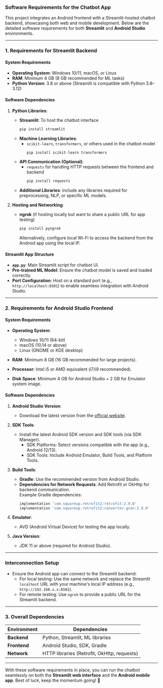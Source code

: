 ### Software Requirements for the Chatbot App  

This project integrates an Android frontend with a Streamlit-hosted chatbot backend, showcasing both web and mobile development. Below are the detailed software requirements for both **Streamlit** and **Android Studio** environments.  

---

### **1. Requirements for Streamlit Backend**  

#### **System Requirements**
- **Operating System**: Windows 10/11, macOS, or Linux  
- **RAM**: Minimum 4 GB (8 GB recommended for ML tasks)  
- **Python Version**: 3.8 or above (Streamlit is compatible with Python 3.8–3.12)  

#### **Software Dependencies**
1. **Python Libraries**:  
   - **Streamlit**: To host the chatbot interface  
     ```bash
     pip install streamlit
     ```
   - **Machine Learning Libraries**:  
     - `scikit-learn`, `transformers`, or others used in the chatbot model  
       ```bash
       pip install scikit-learn transformers
       ```
   - **API Communication (Optional)**:  
     - `requests` for handling HTTP requests between the frontend and backend  
       ```bash
       pip install requests
       ```
   - **Additional Libraries**: Include any libraries required for preprocessing, NLP, or specific ML models.

2. **Hosting and Networking**:  
   - **ngrok** (if hosting locally but want to share a public URL for app testing)  
     ```bash
     pip install pyngrok
     ```  
     Alternatively, configure local Wi-Fi to access the backend from the Android app using the local IP.

#### **Streamlit App Structure**  
- **`app.py`**: Main Streamlit script for chatbot UI.  
- **Pre-trained ML Model**: Ensure the chatbot model is saved and loaded correctly.  
- **Port Configuration**: Host on a standard port (e.g., `http://localhost:8501`) to enable seamless integration with Android Studio.

---

### **2. Requirements for Android Studio Frontend**  

#### **System Requirements**
- **Operating System**:  
  - Windows 10/11 (64-bit)  
  - macOS (10.14 or above)  
  - Linux (GNOME or KDE desktop)  

- **RAM**: Minimum 8 GB (16 GB recommended for large projects).  
- **Processor**: Intel i5 or AMD equivalent (i7/i9 recommended).  
- **Disk Space**: Minimum 4 GB for Android Studio + 2 GB for Emulator system image.  

#### **Software Dependencies**
1. **Android Studio Version**:  
   - Download the latest version from the [official website](https://developer.android.com/studio).  

2. **SDK Tools**:  
   - Install the latest Android SDK version and SDK tools (via SDK Manager).  
     - SDK Platforms: Select versions compatible with the app (e.g., Android 12/13).  
     - SDK Tools: Include Android Emulator, Build Tools, and Platform Tools.  

3. **Build Tools**:  
   - **Gradle**: Use the recommended version from Android Studio.  
   - **Dependencies for Network Requests**: Add Retrofit or OkHttp for backend communication.  
     Example Gradle dependencies:
     ```gradle
     implementation 'com.squareup.retrofit2:retrofit:2.9.0'
     implementation 'com.squareup.retrofit2:converter-gson:2.9.0'
     ```

4. **Emulator**:  
   - AVD (Android Virtual Device) for testing the app locally.  

5. **Java Version**:  
   - JDK 11 or above (required for Android Studio).  

---

### **Interconnection Setup**
- Ensure the Android app can connect to the Streamlit backend:  
  - For local testing: Use the same network and replace the Streamlit `localhost` URL with your machine's local IP address (e.g., `http://192.168.x.x:8501`).  
  - For remote testing: Use `ngrok` to provide a public URL for the Streamlit backend.  

---

### **3. Overall Dependencies**
| **Environment** | **Dependencies**                  |
|------------------|----------------------------------|
| **Backend**      | Python, Streamlit, ML libraries |
| **Frontend**     | Android Studio, SDK, Gradle     |
| **Network**      | HTTP libraries (Retrofit, OkHttp, requests) |

---

With these software requirements in place, you can run the chatbot seamlessly on both the **Streamlit web interface** and the **Android mobile app**. Best of luck, keep the momentum going! 🌟
